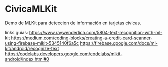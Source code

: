 # CivicaMLKit
Demo de MLKit para deteccion de información en tarjetas civicas.

links guias:
https://www.raywenderlich.com/5804-text-recognition-with-ml-kit
https://medium.com/coding-blocks/creating-a-credit-card-scanner-using-firebase-mlkit-5345140f6a5c
https://firebase.google.com/docs/ml-kit/android/recognize-text
https://codelabs.developers.google.com/codelabs/mlkit-android/index.html#0
